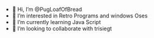 - 👋 Hi, I’m @PugLoafOfBread
- 👀 I’m interested in Retro Programs and windows Oses
- 🌱 I’m currently learning Java Script
- 💞️ I’m looking to collaborate with trisiegt
<!---
PugLoafOfBread/PugLoafOfBread is a ✨ special ✨ repository because its `README.md` (this file) appears on your GitHub profile.
You can click the Preview link to take a look at your changes.
--->
